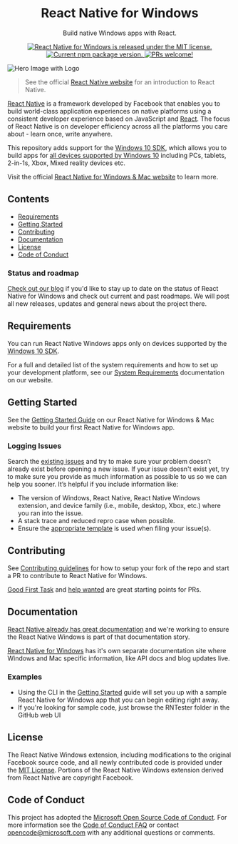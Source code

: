 <h1 align="center"> React Native for Windows </h1>

<p align="center">
  Build native Windows apps with React.
</p>

<p align="center">
  <a href="https://github.com/microsoft/react-native-windows/blob/master/LICENSE">
    <img src="https://img.shields.io/badge/license-MIT-blue.svg" alt="React Native for Windows is released under the MIT license." />
  </a>
  <a href="https://www.npmjs.org/package/react-native-windows">
    <img src="https://img.shields.io/npm/v/react-native-windows?color=e80441&label=react-native-windows" alt="Current npm package version." />
  </a>
  <a href="https://github.com/microsoft/react-native-windows#contributing">
    <img src="https://img.shields.io/badge/PRs-welcome-brightgreen.svg" alt="PRs welcome!" />
  </a>
</p>

![Hero Image with Logo](https://github.com/microsoft/react-native-windows/blob/main/.github/hero2.png)

> See the official [React Native website](https://reactnative.dev/) for an introduction to React Native.

[React Native](https://reactnative.dev) is a framework developed by Facebook that enables you to build world-class application experiences on native platforms using a consistent developer experience based on JavaScript and [React](https://reactjs.org/). The focus of React Native is on developer efficiency across all the platforms you care about - learn once, write anywhere.

This repository adds support for the [Windows 10 SDK](https://developer.microsoft.com/en-us/windows/downloads), which allows you to build apps for [all devices supported by Windows 10](https://developer.microsoft.com/en-us/windows/get-started-windows-10) including PCs, tablets, 2-in-1s, Xbox, Mixed reality devices etc.

Visit the official [React Native for Windows & Mac website](https://microsoft.github.io/react-native-windows) to learn more.

## Contents

- [Requirements](#requirements)
- [Getting Started](#getting-started)
- [Contributing](#contributing)
- [Documentation](#documentation)
- [License](#license)
- [Code of Conduct](#code-of-conduct)

### Status and roadmap
[Check out our blog](https://microsoft.github.io/react-native-windows/blog/) if you'd like to stay up to date on the status of React Native for Windows and check out current and past roadmaps. We will post all new releases, updates and general news about the project there.

## Requirements
You can run React Native Windows apps only on devices supported by the [Windows 10 SDK](https://developer.microsoft.com/en-us/windows/downloads).

For a full and detailed list of the system requirements and how to set up your development platform, see our [System Requirements](https://microsoft.github.io/react-native-windows/docs/rnw-dependencies) documentation on our website.

## Getting Started
See the [Getting Started Guide](https://microsoft.github.io/react-native-windows/docs/getting-started) on our React Native for Windows & Mac website to build your first React Native for Windows app.

### Logging Issues
Search the [existing issues](https://github.com/microsoft/react-native-windows/issues) and try to make sure your problem doesn’t already exist before opening a new issue. If your issue doesn't exist yet, try to make sure you provide as much information as possible to us so we can help you sooner. It’s helpful if you include information like:

- The version of Windows, React Native, React Native Windows extension, and device family (i.e., mobile, desktop, Xbox, etc.) where you ran into the issue.
- A stack trace and reduced repro case when possible.
- Ensure the [appropriate template](https://github.com/microsoft/react-native-windows/issues/new/choose) is used when filing your issue(s).

## Contributing
See [Contributing guidelines](https://github.com/microsoft/react-native-windows/blob/master/docs/contributing.md) for how to setup your fork of the repo and start a PR to contribute to React Native for Windows.

[Good First Task](https://github.com/microsoft/react-native-windows/labels/Good%20First%20Task) and [help wanted](https://github.com/microsoft/react-native-windows/labels/help%20wanted) are great starting points for PRs.

## Documentation
[React Native already has great documentation](https://reactnative.dev/docs/getting-started.html) and we're working to ensure the React Native Windows is part of that documentation story.

[React Native for Windows](https://microsoft.github.io/react-native-windows/) has it's own separate documentation site where Windows and Mac specific information, like API docs and blog updates live.

### Examples
- Using the CLI in the [Getting Started](https://microsoft.github.io/react-native-windows/docs/getting-started) guide will set you up with a sample React Native for Windows app that you can begin editing right away.
- If you're looking for sample code, just browse the RNTester folder in the GitHub web UI

## License
The React Native Windows extension, including modifications to the original Facebook source code, and all newly contributed code is provided under the [MIT License](LICENSE). Portions of the React Native Windows extension derived from React Native are copyright Facebook.

## Code of Conduct
This project has adopted the [Microsoft Open Source Code of Conduct](https://opensource.microsoft.com/codeofconduct/). For more information see the [Code of Conduct FAQ](https://opensource.microsoft.com/codeofconduct/faq/) or contact [opencode@microsoft.com](mailto:opencode@microsoft.com) with any additional questions or comments.
